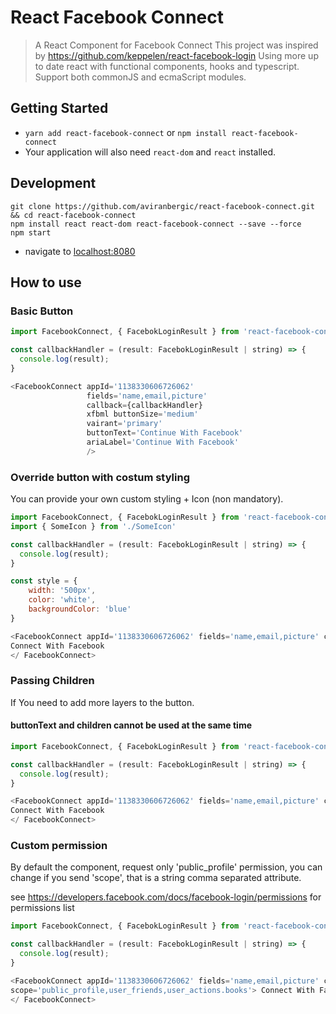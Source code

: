 # React Facebook Connect

> A React Component for Facebook Connect
> This project was inspired by <https://github.com/keppelen/react-facebook-login>
> Using more up to date react with functional components, hooks and typescript.
> Support both commonJS and ecmaScript modules.

## Getting Started

- `yarn add react-facebook-connect` or `npm install react-facebook-connect`
- Your application will also need `react-dom` and `react` installed.

## Development

```shell
git clone https://github.com/aviranbergic/react-facebook-connect.git && cd react-facebook-connect
npm install react react-dom react-facebook-connect --save --force
npm start
```

- navigate to [localhost:8080](http://localhost:8080)

## How to use

### Basic Button

```js
import FacebookConnect, { FacebokLoginResult } from 'react-facebook-connect';

const callbackHandler = (result: FacebokLoginResult | string) => {
  console.log(result);
}

<FacebookConnect appId='1138330606726062'
                 fields='name,email,picture' 
                 callback={callbackHandler} 
                 xfbml buttonSize='medium'
                 vairant='primary'
                 buttonText='Continue With Facebook'
                 ariaLabel='Continue With Facebook'
                 /> 
```

### Override button with costum styling

You can provide your own custom styling + Icon (non mandatory).

```js
import FacebookConnect, { FacebokLoginResult } from 'react-facebook-connect';
import { SomeIcon } from './SomeIcon'

const callbackHandler = (result: FacebokLoginResult | string) => {
  console.log(result);
}

const style = {
    width: '500px',
    color: 'white',
    backgroundColor: 'blue'
}

<FacebookConnect appId='1138330606726062' fields='name,email,picture' callback={callbackHandler} customStyle={style} Icon={<SomeIcon/>}> 
Connect With Facebook 
</ FacebookConnect>
```

### Passing Children

If You need to add more layers to the button.

#### buttonText and children cannot be used at the same time

```js
import FacebookConnect, { FacebokLoginResult } from 'react-facebook-connect';

const callbackHandler = (result: FacebokLoginResult | string) => {
  console.log(result);
}

<FacebookConnect appId='1138330606726062' fields='name,email,picture' callback={callbackHandler}> 
Connect With Facebook 
</ FacebookConnect>
```

### Custom permission

By default the component, request only 'public_profile' permission, you can change if you send 'scope', that is a string comma separated attribute.

see <https://developers.facebook.com/docs/facebook-login/permissions> for permissions list

```js
import FacebookConnect, { FacebokLoginResult } from 'react-facebook-connect';

const callbackHandler = (result: FacebokLoginResult | string) => {
  console.log(result);
}

<FacebookConnect appId='1138330606726062' fields='name,email,picture' callback={callbackHandler} xfbml buttonSize='medium' vairant='primary'
scope='public_profile,user_friends,user_actions.books'> Connect With Facebook 
</ FacebookConnect>
```
